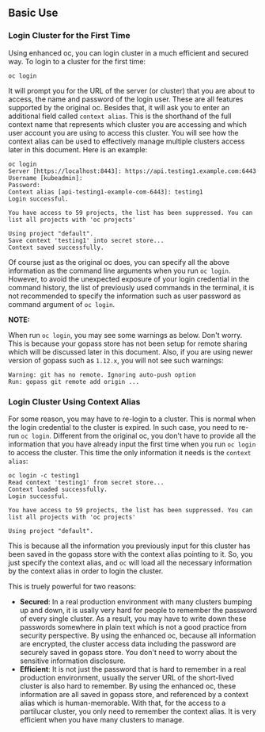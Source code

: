 ## Basic Use

### Login Cluster for the First Time

Using enhanced oc, you can login cluster in a much efficient and secured way. To login to a cluster for the first time:
```
oc login
```

It will prompt you for the URL of the server (or cluster) that you are about to access, the name and password of the login user. These are all features supported by the original oc. Besides that, it will ask you to enter an additional field called `context alias`. This is the shorthand of the full context name that represents which cluster you are accessing and which user account you are using to access this cluster. You will see how the context alias can be used to effectively manage multiple clusters access later in this document. Here is an example:
```shell
oc login
Server [https://localhost:8443]: https://api.testing1.example.com:6443
Username [kubeadmin]:
Password:
Context alias [api-testing1-example-com-6443]: testing1
Login successful.

You have access to 59 projects, the list has been suppressed. You can list all projects with 'oc projects'

Using project "default".
Save context 'testing1' into secret store...
Context saved successfully.
```

Of course just as the original oc does, you can specify all the above information as the command line arguments when you run `oc login`. However, to avoid the unexpected exposure of your login credential in the command history, the list of previously used commands in the terminal, it is not recommended to specify the information such as user password as command argument of `oc login`.

**NOTE:**

When run `oc login`, you may see some warnings as below. Don't worry. This is because your gopass store has not been setup for remote sharing which will be discussed later in this document. Also, if you are using newer version of gopass such as `1.12.x`, you will not see such warnings:
```
Warning: git has no remote. Ignoring auto-push option
Run: gopass git remote add origin ...
```

### Login Cluster Using Context Alias

For some reason, you may have to re-login to a cluster. This is normal when the login credential to the cluster is expired. In such case, you need to re-run `oc login`. Different from the original oc, you don't have to provide all the information that you have already input the first time when you run `oc login` to access the cluster. This time the only information it needs is the `context alias`:
```shell
oc login -c testing1
Read context 'testing1' from secret store...
Context loaded successfully.
Login successful.

You have access to 59 projects, the list has been suppressed. You can list all projects with 'oc projects'

Using project "default".
```

This is because all the information you previously input for this cluster has been saved in the gopass store with the context alias pointing to it. So, you just specify the context alias, and `oc` will load all the necessary information by the context alias in order to login the cluster.

This is truely powerful for two reasons:
* **Secured**: In a real production environment with many clusters bumping up and down, it is usally very hard for people to remember the password of every single cluster. As a result, you may have to write down these passwords somewhere in plain text which is not a good practice from security perspective. By using the enhanced oc, because all information are encrypted, the cluster access data including the password are securely saved in gopass store. You don't need to worry about the sensitive information disclosure.
* **Efficient**: It is not just the password that is hard to remember in a real production environment, usually the server URL of the short-lived cluster is also hard to remember. By using the enhanced oc, these information are all saved in gopass store, and referenced by a context alias which is human-memorable. With that, for the access to a partilucar cluster, you only need to remember the context alias. It is very efficient when you have many clusters to manage.
